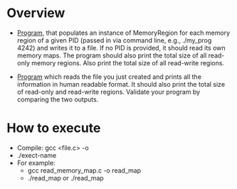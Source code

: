 
# Overview
 - [Program](read_memory_map.c), that populates an instance of MemoryRegion for each memory region of a given PID (passed in via command line, e.g., ./my_prog 4242) and writes it to a file. If no PID is provided, it should read its own memory maps. The program should also print the total size of all read-only memory regions. Also print the total size of all read-write regions.

- [Program](display_memory_region.c) which reads the file you just created and prints all the information in human readable format. It should also print the total size of read-only and read-write regions. Validate your program by comparing the two outputs.

# How to execute
- Compile: gcc <file.c> -o <exec-name>
- ./exect-name
- For example:
     - gcc read_memory_map.c -o read_map
     - ./read_map or ./read_map <pid>

